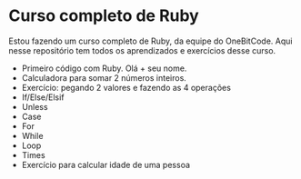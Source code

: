 # Curso completo de Ruby

Estou fazendo um curso completo de Ruby, da equipe do OneBitCode. Aqui nesse repositório tem todos os aprendizados e exercícios desse curso.

- Primeiro código com Ruby. Olá + seu nome. 
- Calculadora para somar 2 números inteiros.
- Exercício: pegando 2 valores e fazendo as 4 operações
- If/Else/Elsif
- Unless
- Case
- For
- While
- Loop
- Times
- Exercício para calcular idade de uma pessoa